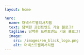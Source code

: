 ```yaml
---
layout: home

hero:
  name: 더넥스트웹리서치랩
  text: 담백한 프런트엔드 기술 블로그!
  tagline: 담백한 프런트엔드 기술 블로그!
  image:
    src: /images/en_black_logo.png
    alt: 더넥스트웹리서치랩
---
```

